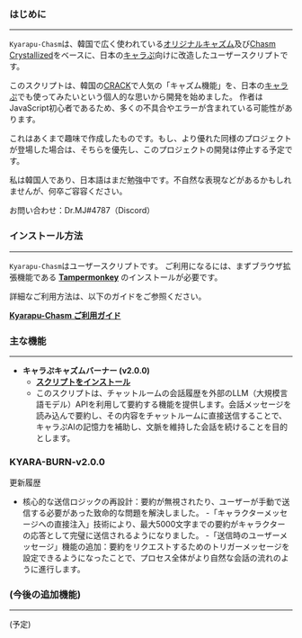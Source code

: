 ### **はじめに**
---
`Kyarapu-Chasm`は、韓国で広く使われている[オリジナルキャズム](https://github.com/chasm-js/guide)及び[Chasm Crystallized](https://github.com/milkyway0308/crystallized-chasm?tab=readme-ov-file#%EC%86%8C%EA%B0%9C)をベースに、日本の[キャラぷ](https://kyarapu.com/)向けに改造したユーザースクリプトです。

このスクリプトは、韓国の[CRACK](https://crack.wrtn.ai/)で人気の「キャズム機能」を、日本の[キャラぷ](https://kyarapu.com/)でも使ってみたいという個人的な思いから開発を始めました。
作者はJavaScript初心者であるため、多くの不具合やエラーが含まれている可能性があります。

これはあくまで趣味で作成したものです。もし、より優れた同様のプロジェクトが登場した場合は、そちらを優先し、このプロジェクトの開発は停止する予定です。

私は韓国人であり、日本語はまだ勉強中です。不自然な表現などがあるかもしれませんが、何卒ご容容ください。

お問い合わせ：Dr.MJ#4787（Discord）


### **インストール方法**
---
`Kyarapu-Chasm`はユーザースクリプトです。
ご利用になるには、まずブラウザ拡張機能である **[Tampermonkey](https://www.tampermonkey.net/)** のインストールが必要です。

詳細なご利用方法は、以下のガイドをご参照ください。

**[Kyarapu-Chasm ご利用ガイド](https://gall.dcinside.com/mini/gongchack/53)**


### **主な機能**
---
*   **キャラぷキャズムバーナー (v2.0.0)**
    *   **[スクリプトをインストール](https://github.com/succii001/kyarapu-chasm/raw/refs/heads/main/burner.user.js)**
    *   このスクリプトは、チャットルームの会話履歴を外部のLLM（大規模言語モデル）APIを利用して要約する機能を提供します。会話メッセージを読み込んで要約し、その内容をチャットルームに直接送信することで、キャラぷAIの記憶力を補助し、文脈を維持した会話を続けることを目的とします。

### KYARA-BURN-v2.0.0
更新履歴
- 核心的な送信ロジックの再設計：要約が無視されたり、ユーザーが手動で送信する必要があった致命的な問題を解決しました。
-「キャラクターメッセージへの直接注入」技術により、最大5000文字までの要約がキャラクターの応答として完璧に送信されるようになりました。
-「送信時のユーザーメッセージ」機能の追加：要約をリクエストするためのトリガーメッセージを設定できるようになったことで、プロセス全体がより自然な会話の流れのように進行します。






### **(今後の追加機能)**
---
(予定)

